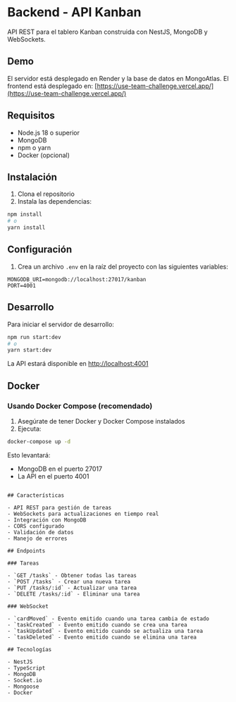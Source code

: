 # Backend - API Kanban

API REST para el tablero Kanban construida con NestJS, MongoDB y WebSockets.

## Demo

El servidor está desplegado en Render y la base de datos en MongoAtlas.
El frontend está desplegado en: [https://use-team-challenge.vercel.app/](https://use-team-challenge.vercel.app/)

## Requisitos

- Node.js 18 o superior
- MongoDB
- npm o yarn
- Docker (opcional)

## Instalación

1. Clona el repositorio
2. Instala las dependencias:
```bash
npm install
# o
yarn install
```

## Configuración

1. Crea un archivo `.env` en la raíz del proyecto con las siguientes variables:

```env
MONGODB_URI=mongodb://localhost:27017/kanban
PORT=4001
```

## Desarrollo

Para iniciar el servidor de desarrollo:

```bash
npm run start:dev
# o
yarn start:dev
```

La API estará disponible en [http://localhost:4001](http://localhost:4001)

## Docker

### Usando Docker Compose (recomendado)

1. Asegúrate de tener Docker y Docker Compose instalados
2. Ejecuta:
```bash
docker-compose up -d
```

Esto levantará:
- MongoDB en el puerto 27017
- La API en el puerto 4001

```

## Características

- API REST para gestión de tareas
- WebSockets para actualizaciones en tiempo real
- Integración con MongoDB
- CORS configurado
- Validación de datos
- Manejo de errores

## Endpoints

### Tareas

- `GET /tasks` - Obtener todas las tareas
- `POST /tasks` - Crear una nueva tarea
- `PUT /tasks/:id` - Actualizar una tarea
- `DELETE /tasks/:id` - Eliminar una tarea

### WebSocket

- `cardMoved` - Evento emitido cuando una tarea cambia de estado
- `taskCreated` - Evento emitido cuando se crea una tarea
- `taskUpdated` - Evento emitido cuando se actualiza una tarea
- `taskDeleted` - Evento emitido cuando se elimina una tarea

## Tecnologías

- NestJS
- TypeScript
- MongoDB
- Socket.io
- Mongoose
- Docker
